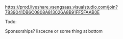 https://prod.liveshare.vsengsaas.visualstudio.com/join?7839041DB6C0808A813026A8B91FF5FAAB0E


Todo: 

Sponsorships?
liscecne or some thing at bottom